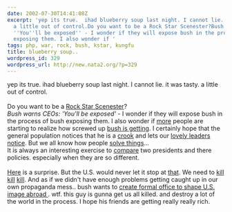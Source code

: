 ```yaml
---
date: 2002-07-30T14:41:08Z
excerpt: 'yep its true.  ihad blueberry soup last night. I cannot lie. it was tasty.
  a little out of control.Do you want to be a Rock Star Scenester?Bush warns CEOs:
  ''You''ll be exposed'' - I wonder if they will expose bush in the process of bush
  exposing them. I also wonder if '
tags: php, war, rock, bush, kstar, kungfu
title: blueberry soup..
wordpress_id: 329
wordpress_url: http://new.nata2.org/?p=329
---
```


yep its true.  ihad blueberry soup last night. I cannot lie. it was tasty. a little out of control.<br/><br/>Do you want to be a <a href="http://ironkungfu.com/wiki/index.php/RockStarScenester">Rock Star Scenester</a>?<br/><i>Bush warns CEOs: 'You'll be exposed'</i> - I wonder if they will expose bush in the process of bush exposing them. I also wonder if <a href="http://rense.com/general27/becom.htm">more</a> people are starting to realize how screwed up <a href="http://rense.com/general27/goodbye.htm">bush is getting</a>. I certainly hope that the general population notices that he is a <a href="http://www.newyorkmag.com/page.cfm?page_id=6228">crook</a> and lets our <a href="http://www.timesonline.co.uk/article/0,,3-368297,00.html">lovely leaders</a> <a href="http://www.aclu.org">notice</a>. But we all know how people <a href="http://www.cnn.com/2002/US/07/29/afterlife.argument.reut/index.html">solve things</a>...<br/>It is always an interesting exercise to <a href="http://www.nydailynews.com/news/wn_report/story/7002p-6517c.html">compare</a> two presidents and there policies. especially when they are so different. <br/><br/><a href="http://www.timesonline.co.uk/article/0,,3-368297,00.html">Here</a> is a surprise. But the U.S. would never let it stop at <a href="http://www.washingtonpost.com/wp-dyn/articles/A20262-2002Jul30.html">that</a>. We need to <a href="http://www.upi.com/view.cfm?StoryID=20020730-051149-1275r">kill</a> <a href="http://www.worldtribune.com/worldtribune/breaking_4.html">kill</a> <a href="http://www.foxnews.com/story/0,2933,59055,00.html">kill</a>. And as if we didn't have enough problems getting caught up in our own propaganda mess.. bush wants to <a href="http://www.washingtonpost.com/wp-dyn/articles/A18822-2002Jul29.html">create formal office to shape U.S. image abroad 
</a>. wtf. this guy is gunna get us all killed. and destroy a lot of the world in the process. I hope his friends are getting really really rich.
